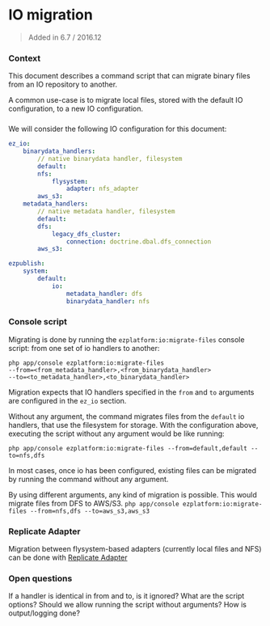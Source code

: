 # IO migration

> Added in 6.7 / 2016.12

### Context
This document describes a command script that can migrate binary files
from an IO repository to another.

A common use-case is to migrate local files, stored with the default IO
configuration, to a new IO configuration.

### 
We will consider the following IO configuration for this document:

```yaml
ez_io:
    binarydata_handlers:
        // native binarydata handler, filesystem
        default:
        nfs:
            flysystem:
                adapter: nfs_adapter
        aws_s3:
    metadata_handlers:
        // native metadata handler, filesystem
        default:
        dfs:
            legacy_dfs_cluster:
                connection: doctrine.dbal.dfs_connection
        aws_s3:

ezpublish:
    system:
        default:
            io:
                metadata_handler: dfs
                binarydata_handler: nfs
```

### Console script
Migrating is done by running the `ezplatform:io:migrate-files` console script:
from one set of io handlers to another:
```
php app/console ezplatform:io:migrate-files
--from=<from_metadata_handler>,<from_binarydata_handler>
--to=<to_metadata_handler>,<to_binarydata_handler>
```

Migration expects that IO handlers specified in the `from` and `to` 
arguments are configured in the `ez_io` section.

Without any argument, the command migrates files from the `default`
io handlers, that use the filesystem for storage. With the configuration
above, executing the script without any argument would be like running:

`php app/console ezplatform:io:migrate-files --from=default,default --to=nfs,dfs`

In most cases, once io has been configured, existing files can be migrated
by running the command without any argument.

By using different arguments, any kind of migration is possible. This would
migrate files from DFS to AWS/S3.
`php app/console ezplatform:io:migrate-files --from=nfs,dfs --to=aws_s3,aws_s3`

### Replicate Adapter

Migration between flysystem-based adapters (currently local files and NFS) can
be done with [Replicate Adapter](http://flysystem.thephpleague.com/adapter/replicate/)

### Open questions
If a handler is identical in from and to, is it ignored?
What are the script options?
Should we allow running the script without arguments?
How is output/logging done?
